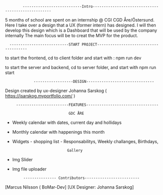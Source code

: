             ---------------------------Intro---------------------------------------------------
5 months of school are spent on an internship @ CGI CGD Åre/Östersund. Here I take over a design that a UX (former intern) has designed.
I will then develop this design which is a Dashboard that will be used by the company internally
The main focus will be to creat the MVP for the product.

      ---------------------------START PROJECT--------------------------------------
to start the frontend, cd to client folder and start with : npm run dev

to start the server and backend, cd to server folder, and start with npm run start

                 ------------------DESIGN-------------------------------
Design created by ux-designer Johanna Sarskog ( https://jsarskog.myportfolio.com/ )

         ------------------------FEATURES---------------------------------
                          
                                 GDC ÅRE

- Weekly calendar with dates, current day and hollidays
- Monthly calendar with happenings this month
- Widgets - shopping list - Responsabilitys, Weekly challanges, Birthdays,

                               Gallery

- Img Slider
- Img file uploader

           --------------- Contributors-------------------------
[Marcus Nilsson ( BoMar-Dev]
[UX Designer: Johanna Sarskog]
